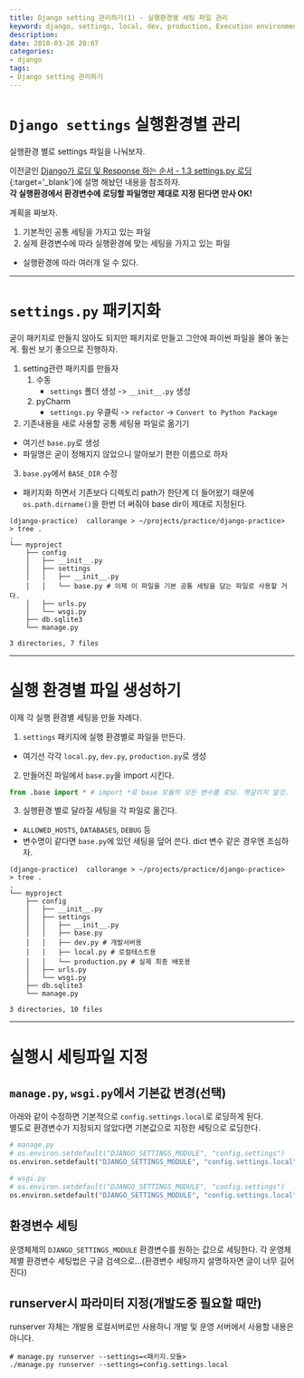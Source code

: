```yaml
---
title: Django setting 관리하기(1) - 실행환경별 세팅 파일 관리
keyword: django, settings, local, dev, production, Execution environment
description: 
date: 2018-03-26 20:07
categories:
- django
tags:
- Django setting 관리하기
---
```

# `Django settings` 실행환경별 관리
실행환경 별로 settings 파일을 나눠보자.

이전글인 [Django가 로딩 및 Response 하는 순서 - 1.3 settings.py 로딩](/django/2018/03/13/install4/){:target='_blank'}에 설명 해놨던 내용을 참조하자.  
__각 실행환경에서 환경변수에 로딩할 파일명만 제대로 지정 된다면 만사 OK!__

계획을 짜보자.  
1. 기본적인 공통 세팅을 가지고 있는 파일
2. 실제 환경변수에 따라 실행환경에 맞는 세팅을 가지고 있는 파일
  - 실행환경에 따라 여러개 일 수 있다. 

---

# `settings.py` 패키지화
굳이 패키지로 만들지 않아도 되지만 패키지로 만들고 그안에 파이썬 파일을 몰아 놓는게. 훨씬 보기 좋으므로 진행하자.

1. setting관련 패키지를 만들자  
    1. 수동
        - `settings` 폴더 생성 -> `__init__.py` 생성
    2. pyCharm
        - `settings.py` 우클릭 -> `refactor` -> `Convert to Python Package`
2. 기존내용을 새로 사용할 공통 세팅용 파일로 옮기기
  - 여기선 `base.py`로 생성
  - 파일명은 굳이 정해지지 않았으니 알아보기 편한 이름으로 하자
3. `base.py`에서 `BASE_DIR` 수정
  - 패키지화 하면서 기존보다 디렉토리 path가 한단계 더 들어왔기 때문에 `os.path.dirname()`을 한번 더 써줘야 base dir이 제대로 지정된다.

```shell
(django-practice)  callorange > ~/projects/practice/django-practice>
> tree .
.
└── myproject
    ├── config
    │   ├── __init__.py
    │   ├── settings
    │   │   ├── __init__.py
    │   │   └── base.py # 이제 이 파일을 기본 공통 세팅을 담는 파일로 사용할 거다.
    │   ├── urls.py
    │   └── wsgi.py
    ├── db.sqlite3
    └── manage.py

3 directories, 7 files
```

---

# 실행 환경별 파일 생성하기
이제 각 실행 환경별 세팅을 만들 차례다.

1. `settings` 패키지에 실행 환경별로 파일을 만든다.
  - 여기선 각각 `local.py`, `dev.py`, `production.py`로 생성
2. 만들어진 파일에서 `base.py`을 import 시킨다.
  ```python
  from .base import * # import *로 base 모듈의 모든 변수를 로딩. 헷갈리지 말것.
  ```
3. 실행환경 별로 달라질 세팅을 각 파일로 옮긴다.
  - `ALLOWED_HOSTS`, `DATABASES`, `DEBUG` 등
  - 변수명이 같다면 `base.py`에 있던 세팅을 덮어 쓴다. dict 변수 같은 경우엔 조심하자.

```shell
(django-practice)  callorange > ~/projects/practice/django-practice>
> tree .
.
└── myproject
    ├── config
    │   ├── __init__.py
    │   ├── settings
    │   │   ├── __init__.py
    │   │   ├── base.py
    │   │   ├── dev.py # 개발서버용
    │   │   ├── local.py # 로컬테스트용
    │   │   └── production.py # 실제 최종 배포용
    │   ├── urls.py
    │   └── wsgi.py
    ├── db.sqlite3
    └── manage.py

3 directories, 10 files
```

---

# 실행시 세팅파일 지정

## `manage.py`, `wsgi.py`에서 기본값 변경(선택)
아래와 같이 수정하면 기본적으로 `config.settings.local`로 로딩하게 된다.  
별도로 환경변수가 지정되지 않았다면 기본값으로 지정한 세팅으로 로딩한다.

```python
# manage.py
# os.environ.setdefault("DJANGO_SETTINGS_MODULE", "config.settings")
os.environ.setdefault("DJANGO_SETTINGS_MODULE", "config.settings.local")

# wsgi.py
# os.environ.setdefault("DJANGO_SETTINGS_MODULE", "config.settings")
os.environ.setdefault("DJANGO_SETTINGS_MODULE", "config.settings.local")
```

## 환경변수 세팅
운영체제의 `DJANGO_SETTINGS_MODULE` 환경변수를 원하는 값으로 세팅한다.
각 운영체제별 환경변수 세팅법은 구글 검색으로...(환경변수 세팅까지 설명하자면 글이 너무 길어진다)

## runserver시 파라미터 지정(개발도중 필요할 때만)
runserver 자체는 개발용 로컬서버로만 사용하니 개발 및 운영 서버에서 사용할 내용은 아니다.
```shell
# manage.py runserver --settings=<패키지.모듈>
./manage.py runserver --settings=config.settings.local
```


